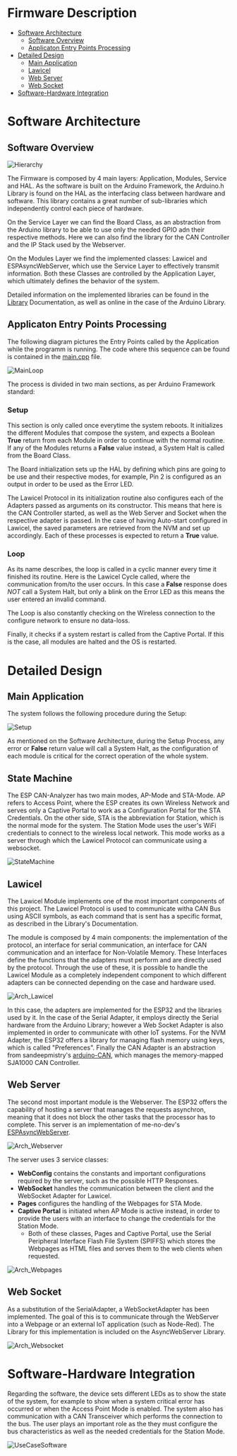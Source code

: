 # Firmware Description

- [Software Architecture](#Software-Architecture)
	- [Software Overview](#Software-Overview)
	- [Applicaton Entry Points Processing](#Applicaton-Entry-Points-Processing)
- [Detailed Design](#Detailed-Design)
	- [Main Application](#Main-Application)
	- [Lawicel](#Lawicel)
	- [Web Server](#Web-Server)
	- [Web Socket](#Web-Socket)
- [Software-Hardware Integration](#Software-Hardware-Integration)

# Software Architecture
## Software Overview
![Hierarchy](http://www.plantuml.com/plantuml/proxy?cache=no&src=https://raw.githubusercontent.com/NewTec-GmbH/esp32-can-iot/master/Coding/fw/doc/design/FW_Hierarchy.plantuml)

The Firmware is composed by 4 main layers: Application, Modules, Service and HAL. As the software is built on the Arduino Framework, the Arduino.h Library is found on the HAL as the interfacing class between hardware and software. This library contains a great number of sub-libraries which independently control each piece of hardware.

On the Service Layer we can find the Board Class, as an abstraction from the Arduino library to be able to use only the needed GPIO adn their respective methods. Here we can also find the library for the CAN Controller and the IP Stack used by the Webserver.

On the Modules Layer we find the implemented classes: Lawicel and ESPAsyncWebServer, which use the Service Layer to effectively transmit information. Both these Classes are controlled by the Application Layer, which ultimately defines the behavior of the system.

Detailed information on the implemented libraries can be found in the [Library](./lib/README.md) Documentation, as well as online in the case of the Arduino Library.

## Applicaton Entry Points Processing
The following diagram pictures the Entry Points called by the Application while the programm is running. The code where this sequence can be found is contained in the [main.cpp](./src/main.cpp) file. 

![MainLoop](http://www.plantuml.com/plantuml/proxy?cache=no&src=https://raw.githubusercontent.com/NewTec-GmbH/esp32-can-iot/master/Coding/fw/doc/design/Mainloop_Sequence.plantuml)

The process is divided in two main sections, as per Arduino Framework standard:

### Setup
This section is only called once everytime the system reboots. It initializes the different Modules that compose the system, and expects a Boolean **True** return from each Module in order to continue with the normal routine. If any of the Modules returns a **False** value instead, a System Halt is called from the Board Class.

The Board initialization sets up the HAL by defining which pins are going to be use and their respective modes, for example, Pin 2 is configured as an output in order to be used as the Error LED.

The Lawicel Protocol in its initialization routine also configures each of the Adapters passed as arguments on its constructor. This means that here is the CAN Controller started, as well as the Web Server and Socket when the respective adapter is passed. In the case of having Auto-start configured in Lawicel, the saved parameters are retrieved from the NVM and set up accordingly. Each of these processes is expected to return a **True** value. 

### Loop
As its name describes, the loop is called in a cyclic manner every time it finished its routine. 
Here is the Lawicel Cycle called, where the communication from/to the user occurs. In this case a **False** response does *NOT* call a System Halt, but only a blink on the Error LED as this means the user entered an invalid command. 

The Loop is also constantly checking on the Wireless connection to the configure network to ensure no data-loss. 

Finally, it checks if a system restart is called from the Captive Portal. If this is the case, all modules are halted and the OS is restarted.  


# Detailed Design
## Main Application
The system follows the following procedure during the Setup:

![Setup](http://www.plantuml.com/plantuml/proxy?cache=no&src=https://raw.githubusercontent.com/NewTec-GmbH/esp32-can-iot/master/Coding/fw/doc/design/SetUpProcess.plantuml)

As mentioned on the Software Architecture, during the Setup Process, any error or **False** return value will call a System Halt, as the configuration of each module is critical for the correct operation of the whole system. 

## State Machine
The ESP CAN-Analyzer has two main modes, AP-Mode and STA-Mode. AP refers to Access Point, where the ESP creates its own Wireless Network and serves only a Captive Portal to work as a Configuration Portal for the STA Credentials. On the other side, STA is the abbreviation for Station, which is the normal mode for the system. The Station Mode uses the user's WiFi credentials to connect to the wireless local network. This mode works as a server through which the Lawicel Protocol can communicate using a websocket.

![StateMachine](http://www.plantuml.com/plantuml/proxy?cache=no&src=https://raw.githubusercontent.com/NewTec-GmbH/esp32-can-iot/master/Coding/fw/doc/design/StateMachine.plantuml)

## Lawicel

The Lawicel Module implements one of the most important components of this project. The Lawicel Protocol is used to communicate witha CAN Bus using ASCII symbols, as each command that is sent has a specific format, as described in the Library's Documentation. 

The module is composed by 4 main components: the implementation of the protocol, an interface for serial communication, an interface for CAN communication and an interface for Non-Volatile Memory. These Interfaces define the functions that the adapters must perform and are directly used by the protocol. Through the use of these, it is possible to handle the Lawicel Module as a completely independent component to which different adapters can be connected depending on the case and hardware used.

![Arch_Lawicel](http://www.plantuml.com/plantuml/proxy?cache=no&src=https://raw.githubusercontent.com/NewTec-GmbH/esp32-can-iot/master/Coding/fw/doc/design/Architecture_Lawicel.plantuml)

In this case, the adapters are implemented for the ESP32 and the libraries used by it. In the case of the Serial Adapter, it employs directly the Serial hardware from the Arduino Library; however a Web Socket Adapter is also implemented in order to communicate with other IoT systems. For the NVM Adapter, the ESP32 offers a library for managing flash memory using keys, which is called "Preferences". Finally the CAN Adapter is an abstraction from sandeepmistry's [arduino-CAN](https://github.com/sandeepmistry/arduino-CAN), which manages the memory-mapped SJA1000 CAN Controller.

## Web Server
The second most important module is the Webserver. The ESP32 offers the capability of hosting a server that manages the requests asynchron, meaning that it does not block the other tasks that the processor has to complete. This server is an implementation of me-no-dev's [ESPAsyncWebServer](https://github.com/me-no-dev/ESPAsyncWebServer).

![Arch_Webserver](http://www.plantuml.com/plantuml/proxy?cache=no&src=https://raw.githubusercontent.com/NewTec-GmbH/esp32-can-iot/master/Coding/fw/doc/design/Architecture_Webserver.plantuml)

The server uses 3 service classes: 
* **WebConfig** contains the constants and important configurations required by the server, such as the possible HTTP Responses. 
* **WebSocket** handles the communication between the client and the WebSocket Adapter for Lawicel.
* **Pages** configures the handling of the Webpages for STA Mode. 
* **Captive Portal** is initiated when AP Mode is active instead, in order to provide the users with an interface to change the credentials for the Station Mode. 
	* Both of these classes, Pages and Captive Portal, use the Serial Peripheral Interface Flash File System (SPIFFS) which stores the Webpages as HTML files and serves them to the web clients when requested.

![Arch_Webpages](http://www.plantuml.com/plantuml/proxy?cache=no&src=https://raw.githubusercontent.com/NewTec-GmbH/esp32-can-iot/master/Coding/fw/doc/design/Architecture_Webpages.plantuml)

## Web Socket
As a substitution of the SerialAdapter, a WebSocketAdapter has been implemented. The goal of this is to communicate through the WebServer into a Webpage or an external IoT application (such as Node-Red). The Library for this implementation is included on the AsyncWebServer Library.

![Arch_Websocket](http://www.plantuml.com/plantuml/proxy?cache=no&src=https://raw.githubusercontent.com/NewTec-GmbH/esp32-can-iot/master/Coding/fw/doc/design/Architecture_Websocket.plantuml)


# Software-Hardware Integration
Regarding the software, the device sets different LEDs as to show the state of the system, for example to show when a system critical error has occurred or when the Access Point Mode is enabled. The system also has communication with a CAN Transceiver which performs the connection to the bus. The user plays an important role as the they must configure the bus characteristics as well as the needed credentials for the Station Mode. 

![UseCaseSoftware](http://www.plantuml.com/plantuml/proxy?cache=no&src=https://raw.githubusercontent.com/NewTec-GmbH/esp32-can-iot/master/Coding/fw/doc/design/UseCaseSoftware.plantuml)
